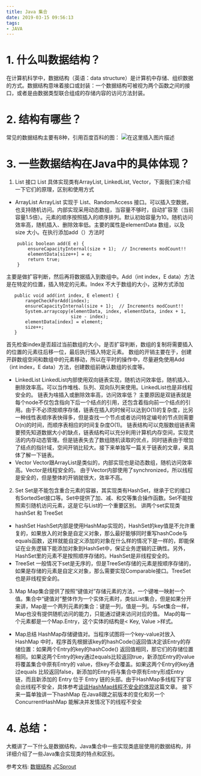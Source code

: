 ```yaml
---
title: Java 集合
date: 2019-03-15 09:56:13
tags:
- JAVA
---
```


# 1.	什么叫数据结构？
在计算机科学中，数据结构（英语：data structure）是计算机中存储、组织数据的方式。数据结构意味着接口或封装：一个数据结构可被视为两个函数之间的接口，或者是由数据类型联合组成的存储内容的访问方法封装。
# 2. 结构有哪些？
常见的数据结构主要有8种，引用百度百科的图：
 ![在这里插入图片描述](https://img-blog.csdnimg.cn/20190228100803325.png?x-oss-process=image/watermark,type_ZmFuZ3poZW5naGVpdGk,shadow_10,text_aHR0cHM6Ly9ibG9nLmNzZG4ubmV0L3FxXzI0MTg0OTk3,size_16,color_FFFFFF,t_70)
# 3.	一些数据结构在Java中的具体体现？
1.	List 接口
List 具体实现类有ArrayList, LinkedList, Vector，下面我们来介绍一下它们的原理，区别和使用方式
* ArrayList
ArrayList 实现于 List、RandomAccess 接口。可以插入空数据，也支持随机访问。内部实现采用动态数组，当容量不够时，自动扩容至（当前容量1.5倍）。元素的顺序按照插入的顺序排列。默认初始容量为10。随机访问效率高，随机插入、删除效率低。主要的属性是elementData 数组，以及 size 大小。在执行添加add（）方法时
```
	public boolean add(E e) {
	    ensureCapacityInternal(size + 1);  // Increments modCount!!
	    elementData[size++] = e;
	    return true;
	}
```
 主要是做扩容判断，然后再将数据插入到数组中。Add（int index，E data）方法是在特定的位置，插入特定的元素。Index 不大于数组的大小，这种方式添加
 ```
	public void add(int index, E element) {
	    rangeCheckForAdd(index);
	    ensureCapacityInternal(size + 1);  // Increments modCount!!
	    System.arraycopy(elementData, index, elementData, index + 1,
	                     size - index);
	    elementData[index] = element;
	    size++;
	}
```
首先检查index是否超过当前数组的大小，是否扩容判断，数组的复制将需要插入的位置的元素往后移一位，最后执行插入特定元素。
数组的开销主要在于，创建开辟数组空间和数组中的元素移动，所以在平时的操作中，尽量避免使用Add（int index，E data）方法，创建数组前确认数组的长度等。
* 	LinkedList
LinkedList内部使用双向链表实现，随机访问效率低，随机插入、删除效率高。可以当作堆栈、队列、双向队列来使用。LinkedList也是非线程安全的。
链表为啥插入或删除效率高，访问效率低？
主要原因是双链表就是每个node不仅包含指向下后一个结点的引用，还包含着指向前一个结点的引用。由于不必须按顺序存储，链表在插入的时候可以达到O(1)的复杂度，比另一种线性表顺序表快得多，但是查找一个节点或者访问特定编号的节点则需要O(n)的时间，而顺序表相应的时间复杂度O(1)。
链表结构可以克服数组链表需要预先知道数据大小的缺点，链表结构可以充分利用计算机内存空间，实现灵活的内存动态管理。但是链表失去了数组随机读取的优点，同时链表由于增加了结点的指针域，空间开销比较大。接下来单独写一篇关于链表的文章，来具体了解一下链表。
* Vector
Vector跟ArrayList是类似的，内部实现也是动态数组，随机访问效率高。Vector是线程安全的。
由于Vector内部使用了synchronized，所以线程是安全的，但是整体的开销就很大，效率不高。
2.	Set
Set是不能包含重合元素的容器，其实现类有HashSet，继承于它的接口有SortedSet接口等。Set中提供了加、减、和交等集合操作函数。Set不能按照索引随机访问元素，这是它与List的一个重要区别。
讲两个set实现类 hashSet 和 TreeSet
* 	hashSet
HashSet内部是使用HashMap实现的，HashSet的key值是不允许重复的，如果放入的对象是自定义对象，那么最好能够同时重写hashCode与equals函数，这样就能自定义添加的对象在什么样的情况下是一样的，即能保证在业务逻辑下能添加对象到HashSet中，保证业务逻辑的正确性。另外，HashSet里的元素不是按照顺序存储的。HashSet是非线程安全的。
*	TreeSet
一般情况下set是无序的，但是TreeSet存储的元素是按顺序存储的，如果是存储的元素是自定义对象，那么需要实现Comparable接口。TreeSet也是非线程安全的。
3.	Map
Map集合提供了按照“键值对”存储元素的方法，一个键唯一映射一个值。集合中“键值对”整体作为一个实体元素时，类似List集合，但是如果分开来讲，Map是一个两列元素的集合：键是一列，值是一列。与Set集合一样，Map也没有提供随机访问的能力，只能通过键来访问对应的值。
Map的每一个元素都是一个Map.Entry，这个实体的结构是< Key, Value >样式。
* Map总结
HashMap存储键值对。当程序试图将一个key-value对放入 HashMap 中时，程序首先根据该key的hashCode()返回值决定该Entry的存储位置：如果两个Entry的key的hashCode() 返回值相同，那它们的存储位置相同。如果这两个Entry的key通过equals比较返回true，新添加Entry的value将覆盖集合中原有Entry的 value，但key不会覆盖。如果这两个Entry的key通过equals 比较返回false，新添加的Entry将与集合中原有Entry形成Entry 链，而且新添加的 Entry 位于 Entry 链的头部。由于HashMap多线程下扩容会出线程不安全，具体参考[谈谈HashMap线程不安全的体现]( https://blog.csdn.net/qq_24184997/article/details/87979866)这篇文章。
接下来一篇单独讲一下hashMap 在Java8跟之前版本的变化和另一个ConcurrentHashMap 能解决并发情况下的线程不安全
# 4. 总结：
大概讲了一下什么是数据结构，Java集合中一些实现类底层使用的数据结构，并详细介绍了一些Java集合实现类的特点和区别。

参考文档:
[数据结构](https://zh.wikipedia.org/zh-hans/%E6%95%B0%E6%8D%AE%E7%BB%93%E6%9E%84)
[JCSprout](https://crossoverjie.top/JCSprout/#/?id=introduction)
